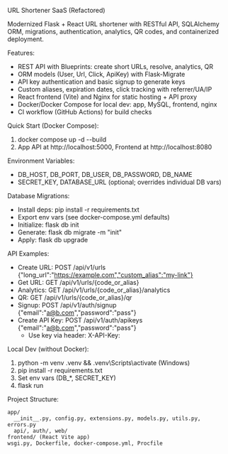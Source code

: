 URL Shortener SaaS (Refactored)

Modernized Flask + React URL shortener with RESTful API, SQLAlchemy ORM, migrations, authentication, analytics, QR codes, and containerized deployment.

Features:
- REST API with Blueprints: create short URLs, resolve, analytics, QR
- ORM models (User, Url, Click, ApiKey) with Flask-Migrate
- API key authentication and basic signup to generate keys
- Custom aliases, expiration dates, click tracking with referrer/UA/IP
- React frontend (Vite) and Nginx for static hosting + API proxy
- Docker/Docker Compose for local dev: app, MySQL, frontend, nginx
- CI workflow (GitHub Actions) for build checks

Quick Start (Docker Compose):
1. docker compose up -d --build
2. App API at http://localhost:5000, Frontend at http://localhost:8080

Environment Variables:
- DB_HOST, DB_PORT, DB_USER, DB_PASSWORD, DB_NAME
- SECRET_KEY, DATABASE_URL (optional; overrides individual DB vars)

Database Migrations:
- Install deps: pip install -r requirements.txt
- Export env vars (see docker-compose.yml defaults)
- Initialize: flask db init
- Generate: flask db migrate -m "init"
- Apply: flask db upgrade

API Examples:
- Create URL: POST /api/v1/urls {"long_url":"https://example.com","custom_alias":"my-link"}
- Get URL: GET /api/v1/urls/{code_or_alias}
- Analytics: GET /api/v1/urls/{code_or_alias}/analytics
- QR: GET /api/v1/urls/{code_or_alias}/qr
- Signup: POST /api/v1/auth/signup {"email":"a@b.com","password":"pass"}
- Create API Key: POST /api/v1/auth/apikeys {"email":"a@b.com","password":"pass"}
  - Use key via header: X-API-Key: <key>

Local Dev (without Docker):
1. python -m venv .venv && .venv\Scripts\activate (Windows)
2. pip install -r requirements.txt
3. Set env vars (DB_*, SECRET_KEY)
4. flask run

Project Structure:
```
app/
  __init__.py, config.py, extensions.py, models.py, utils.py, errors.py
  api/, auth/, web/
frontend/ (React Vite app)
wsgi.py, Dockerfile, docker-compose.yml, Procfile
```
